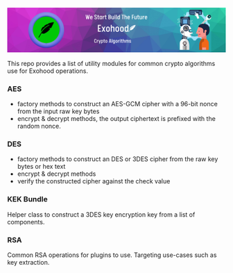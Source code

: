 ![Title](algorithms.png)

This repo provides a list of utility modules for common crypto algorithms use for Exohood operations.

### AES
* factory methods to construct an AES-GCM cipher with a 96-bit nonce from the input raw key bytes
* encrypt & decrypt methods, the output ciphertext is prefixed with the random nonce.

### DES
* factory methods to construct an DES or 3DES cipher from the raw key bytes or hex text
* encrypt & decrypt methods
* verify the constructed cipher against the check value

### KEK Bundle
Helper class to construct a 3DES key encryption key from a list of components. 

### RSA
Common RSA operations for plugins to use. Targeting use-cases such as key extraction.
